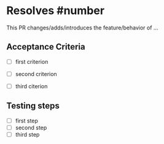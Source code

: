 # Resolves #number

This PR changes/adds/introduces the feature/behavior of ...

## Acceptance Criteria

- [ ] first criterion
- [ ] second criterion
- [ ] third citerion


## Testing steps

- [ ] first step
- [ ] second step
- [ ] third step